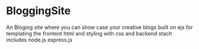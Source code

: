 # BloggingSite
An Bloging site where you can show case your creative blogs
built on ejs for templating the frontent html and styling with css 
and backend stach includes node.js express.js 
